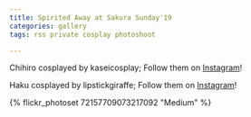 ```yaml
---
title: Spirited Away at Sakura Sunday'19
categories: gallery
tags: rss private cosplay photoshoot

---
```


Chihiro cosplayed by kaseicosplay; Follow them on [Instagram](https://www.instagram.com/kaseicosplay)!

Haku cosplayed by lipstickgiraffe; Follow them on [Instagram](https://www.instagram.com/lipstickgiraffe)!

{% flickr_photoset 72157709073217092 "Medium" %}